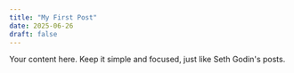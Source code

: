 ```yaml
---
title: "My First Post"
date: 2025-06-26
draft: false
---
```


Your content here. Keep it simple and focused, just like Seth Godin's posts.
